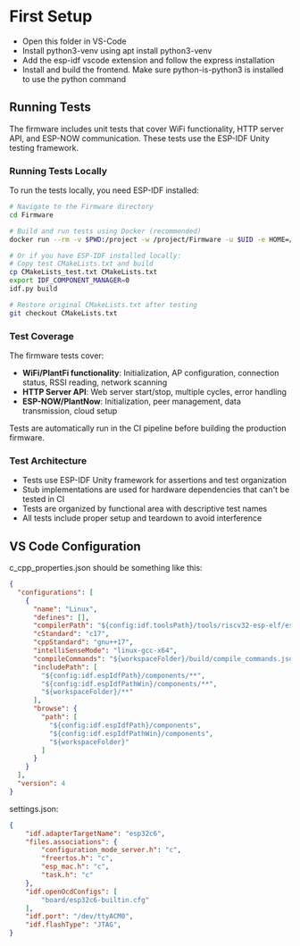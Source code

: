 # First Setup

- Open this folder in VS-Code
- Install python3-venv using apt install python3-venv
- Add the esp-idf vscode extension and follow the express installation
- Install and build the frontend. Make sure python-is-python3 is installed to use the python command

## Running Tests

The firmware includes unit tests that cover WiFi functionality, HTTP server API, and ESP-NOW communication. These tests use the ESP-IDF Unity testing framework.

### Running Tests Locally

To run the tests locally, you need ESP-IDF installed:

```bash
# Navigate to the Firmware directory
cd Firmware

# Build and run tests using Docker (recommended)
docker run --rm -v $PWD:/project -w /project/Firmware -u $UID -e HOME=/tmp -e IDF_COMPONENT_MANAGER=0 espressif/idf:v5.4.1 /bin/bash -c "cp CMakeLists_test.txt CMakeLists.txt && idf.py build"

# Or if you have ESP-IDF installed locally:
# Copy test CMakeLists.txt and build
cp CMakeLists_test.txt CMakeLists.txt
export IDF_COMPONENT_MANAGER=0
idf.py build

# Restore original CMakeLists.txt after testing
git checkout CMakeLists.txt
```

### Test Coverage

The firmware tests cover:

- **WiFi/PlantFi functionality**: Initialization, AP configuration, connection status, RSSI reading, network scanning
- **HTTP Server API**: Web server start/stop, multiple cycles, error handling
- **ESP-NOW/PlantNow**: Initialization, peer management, data transmission, cloud setup

Tests are automatically run in the CI pipeline before building the production firmware.

### Test Architecture

- Tests use ESP-IDF Unity framework for assertions and test organization
- Stub implementations are used for hardware dependencies that can't be tested in CI
- Tests are organized by functional area with descriptive test names
- All tests include proper setup and teardown to avoid interference

## VS Code Configuration

c_cpp_properties.json should be something like this:

```json
{
  "configurations": [
    {
      "name": "Linux",
      "defines": [],
      "compilerPath": "${config:idf.toolsPath}/tools/riscv32-esp-elf/esp-13.2.0_20240530/riscv32-esp-elf/bin/riscv32-esp-elf-gcc",
      "cStandard": "c17",
      "cppStandard": "gnu++17",
      "intelliSenseMode": "linux-gcc-x64",
      "compileCommands": "${workspaceFolder}/build/compile_commands.json",
      "includePath": [
        "${config:idf.espIdfPath}/components/**",
        "${config:idf.espIdfPathWin}/components/**",
        "${workspaceFolder}/**"
      ],
      "browse": {
        "path": [
          "${config:idf.espIdfPath}/components",
          "${config:idf.espIdfPathWin}/components",
          "${workspaceFolder}"
        ]
      }
    }
  ],
  "version": 4
}
```

settings.json:

```json
{
    "idf.adapterTargetName": "esp32c6",
    "files.associations": {
        "configuration_mode_server.h": "c",
        "freertos.h": "c",
        "esp_mac.h": "c",
        "task.h": "c"
    },
    "idf.openOcdConfigs": [
        "board/esp32c6-builtin.cfg"
    ],
    "idf.port": "/dev/ttyACM0",
    "idf.flashType": "JTAG",
}
```